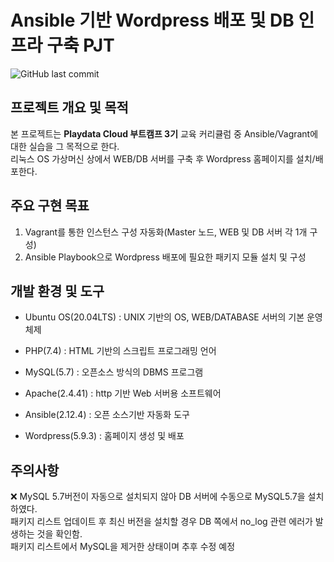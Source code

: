 # Ansible 기반 Wordpress 배포 및 DB 인프라 구축 PJT  
![GitHub last commit](https://img.shields.io/github/last-commit/konsent/Cloud3_Ansible_wordpress_pjt3)
      
      
  ## 프로젝트 개요 및 목적

   본 프로젝트는 **Playdata Cloud 부트캠프 3기** 교육 커리큘럼 중 Ansible/Vagrant에 대한 실습을 그 목적으로 한다.  
   리눅스 OS 가상머신 상에서 WEB/DB 서버를 구축 후 Wordpress 홈페이지를 설치/배포한다.



  ## 주요 구현 목표  

  1. Vagrant를 통한 인스턴스 구성 자동화(Master 노드, WEB 및 DB 서버 각 1개 구성)
  2. Ansible Playbook으로 Wordpress 배포에 필요한 패키지 모듈 설치 및 구성



  ## 개발 환경 및 도구  

  - Ubuntu OS(20.04LTS) : UNIX 기반의 OS, WEB/DATABASE 서버의 기본 운영체제 
  
  - PHP(7.4) : HTML 기반의 스크립트 프로그래밍 언어 
  
  - MySQL(5.7) : 오픈소스 방식의 DBMS 프로그램 
  
  - Apache(2.4.41) : http 기반 Web 서버용 소프트웨어 
  
  - Ansible(2.12.4) : 오픈 소스기반 자동화 도구 
  
  - Wordpress(5.9.3) : 홈페이지 생성 및 배포



  ## 주의사항  

  ❌ MySQL 5.7버전이 자동으로 설치되지 않아 DB 서버에 수동으로 MySQL5.7을 설치하였다.  
  패키지 리스트 업데이트 후 최신 버전을 설치할 경우 DB 쪽에서 no_log 관련 에러가 발생하는 것을 확인함.   
  패키지 리스트에서 MySQL을 제거한 상태이며 추후 수정 예정
  
  

  

  
  
  
  



